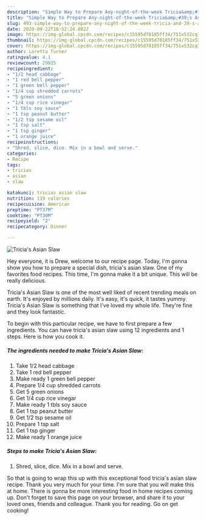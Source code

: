 ```yaml
---
description: "Simple Way to Prepare Any-night-of-the-week Tricia&amp;#39;s Asian Slaw"
title: "Simple Way to Prepare Any-night-of-the-week Tricia&amp;#39;s Asian Slaw"
slug: 493-simple-way-to-prepare-any-night-of-the-week-tricia-and-39-s-asian-slaw
date: 2020-09-22T16:52:24.802Z
image: https://img-global.cpcdn.com/recipes/c15595d70185ff34/751x532cq70/tricias-asian-slaw-recipe-main-photo.jpg
thumbnail: https://img-global.cpcdn.com/recipes/c15595d70185ff34/751x532cq70/tricias-asian-slaw-recipe-main-photo.jpg
cover: https://img-global.cpcdn.com/recipes/c15595d70185ff34/751x532cq70/tricias-asian-slaw-recipe-main-photo.jpg
author: Loretta Turner
ratingvalue: 4.1
reviewcount: 29835
recipeingredient:
- "1/2 head cabbage"
- "1 red bell pepper"
- "1 green bell pepper"
- "1/4 cup shredded carrots"
- "5 green onions"
- "1/4 cup rice vinegar"
- "1 tbls soy sauce"
- "1 tsp peanut butter"
- "1/2 tsp sesame oil"
- "1 tsp salt"
- "1 tsp ginger"
- "1 orange juice"
recipeinstructions:
- "Shred, slice, dice. Mix in a bowl and serve."
categories:
- Recipe
tags:
- tricias
- asian
- slaw

katakunci: tricias asian slaw 
nutrition: 119 calories
recipecuisine: American
preptime: "PT37M"
cooktime: "PT30M"
recipeyield: "2"
recipecategory: Dinner

---
```



![Tricia&#39;s Asian Slaw](https://img-global.cpcdn.com/recipes/c15595d70185ff34/751x532cq70/tricias-asian-slaw-recipe-main-photo.jpg)

Hey everyone, it is Drew, welcome to our recipe page. Today, I'm gonna show you how to prepare a special dish, tricia&#39;s asian slaw. One of my favorites food recipes. This time, I'm gonna make it a bit unique. This will be really delicious.

Tricia&#39;s Asian Slaw is one of the most well liked of recent trending meals on earth. It's enjoyed by millions daily. It's easy, it's quick, it tastes yummy. Tricia&#39;s Asian Slaw is something that I've loved my whole life. They're fine and they look fantastic.




To begin with this particular recipe, we have to first prepare a few ingredients. You can have tricia&#39;s asian slaw using 12 ingredients and 1 steps. Here is how you cook it.

<!--inarticleads1-->

##### The ingredients needed to make Tricia&#39;s Asian Slaw:

1. Take 1/2 head cabbage
1. Take 1 red bell pepper
1. Make ready 1 green bell pepper
1. Prepare 1/4 cup shredded carrots
1. Get 5 green onions
1. Get 1/4 cup rice vinegar
1. Make ready 1 tbls soy sauce
1. Get 1 tsp peanut butter
1. Get 1/2 tsp sesame oil
1. Prepare 1 tsp salt
1. Get 1 tsp ginger
1. Make ready 1 orange juice




<!--inarticleads2-->

##### Steps to make Tricia&#39;s Asian Slaw:

1. Shred, slice, dice. Mix in a bowl and serve.




So that is going to wrap this up with this exceptional food tricia&#39;s asian slaw recipe. Thank you very much for your time. I'm sure that you will make this at home. There is gonna be more interesting food in home recipes coming up. Don't forget to save this page on your browser, and share it to your loved ones, friends and colleague. Thank you for reading. Go on get cooking!
